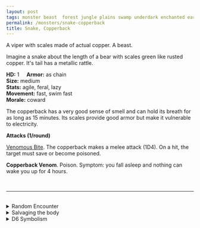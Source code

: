 ```yaml
---
layout: post
tags: monster beast  forest jungle plains swamp underdark enchanted earth
permalink: /monsters/snake-copperback
title: Snake, Copperback
---
```


A viper with scales made of actual copper. A beast.

Imagine a snake about the length of a bear with scales green like rusted copper. It's tail has a metallic rattle.

**HD:** 1  &nbsp; &nbsp;  **Armor:** as chain <br>
**Size:** medium <br>
**Stats:** agile, feral, lazy <br>
**Movement:** fast, swim fast <br>
**Morale:** coward <br>

The copperback has a very good sense of smell and can hold its breath for as long as 15 minutes. Its scales provide good armor but make it vulnerable to electricity.

**Attacks (1/round)**

<ins>Venomous Bite</ins>. The copperback makes a melee attack (1D4). On a hit, the target must save or become poisoned.

<span class="alchemy">**Copperback Venom**. Poison. Symptom: you fall asleep and nothing can wake you up for 4 hours. </span>

<br>

---

<br>

<details markdown="1">
<summary>Random Encounter</summary>
1. **Monster:** 1 copperback snake.
1. **Lair:** A mound of rotten leaves and copper scales. 2-6 chances that there are eggs. <br>    &nbsp; OR <br>    **Omen:** A metallic rattle.
1. **Spoor:** A sleeping beast. Can't wake up.
1. **Tracks:** Darkness and humidity.
1. **Trace:** A copper scale.
1. **Trace:** Molted skin made of green rust.
</details>

<details markdown="1">
<summary>Salvaging the body</summary>
The copperback is not entirely made of metal and its flesh is edible. However, its scales are, and can make very flexible copper armors. The most valued part of the copperback are its venom sacks.
</details>

<details markdown="1">
<summary>D6 Symbolism</summary>
In local cultures, it is a symbol of ...

1. Sleep
1. Dancing
1. Metal
1. Pacifism
1. Restraint
1. Sacred
</details>
